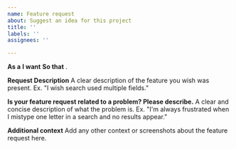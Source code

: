 ```yaml
---
name: Feature request
about: Suggest an idea for this project
title: ''
labels: ''
assignees: ''

---
```


**As a** <role>
**I want** <feature>
**So that** <goal>.

**Request Description**
A clear description of the feature you wish was present. Ex. "I wish search used multiple fields."

**Is your feature request related to a problem? Please describe.**
A clear and concise description of what the problem is. Ex. "I'm always frustrated when I mistype one letter in a search and no results appear."

**Additional context**
Add any other context or screenshots about the feature request here.
